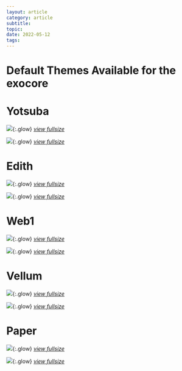 ```yaml
---
layout: article
category: article
subtitle:
topic:
date: 2022-05-12
tags: 
---
```


# Default Themes Available for the exocore

# Yotsuba

![](/attachments/yotsuba-1.png){:.glow}
*[view fullsize](/attachments/yotsuba-1.png)*


![](/attachments/yotsuba-2.png){:.glow}
*[view fullsize](/attachments/yotsuba-2.png)*


# Edith

![](/attachments/edith-1.png){:.glow}
*[view fullsize](/attachments/edith-1.png)*


![](/attachments/edith-1.png){:.glow}
*[view fullsize](/attachments/edith-1.png)*


# Web1

![](/attachments/web1-1.png){:.glow}
*[view fullsize](/attachments/web1-1.png)*

![](/attachments/web1-2.png){:.glow}
*[view fullsize](/attachments/web1-2.png)*

# Vellum

![](/attachments/vellum-1.png){:.glow}
*[view fullsize](/attachments/vellum-1.png)*

![](/attachments/vellum-2.png){:.glow}
*[view fullsize](/attachments/vellum-2.png)*

# Paper

![](/attachments/paper-1.png){:.glow}
*[view fullsize](/attachments/paper-1.png)*

![](/attachments/paper-2.png){:.glow}
*[view fullsize](/attachments/paper-2.png)*